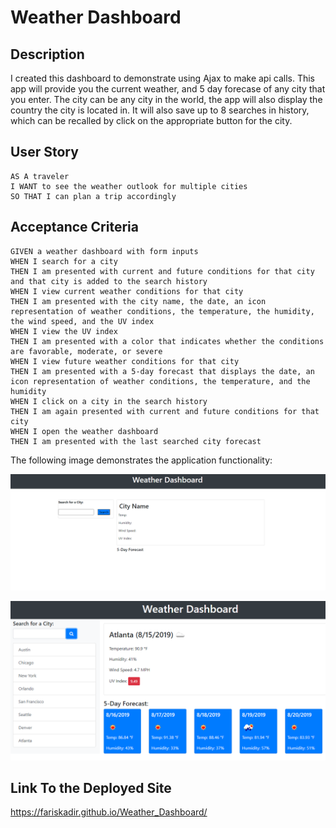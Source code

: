 # Weather Dashboard

## Description

I created this dashboard to demonstrate using Ajax to make api calls. This app will provide you the current weather, and 5 day forecase of any city that you enter. The city can be any city in the world, the app will also display the country the city is located in. It will also save up to 8 searches in history, which can be recalled by click on the appropriate button for the city.

## User Story

```
AS A traveler
I WANT to see the weather outlook for multiple cities
SO THAT I can plan a trip accordingly
```

## Acceptance Criteria

```
GIVEN a weather dashboard with form inputs
WHEN I search for a city
THEN I am presented with current and future conditions for that city and that city is added to the search history
WHEN I view current weather conditions for that city
THEN I am presented with the city name, the date, an icon representation of weather conditions, the temperature, the humidity, the wind speed, and the UV index
WHEN I view the UV index
THEN I am presented with a color that indicates whether the conditions are favorable, moderate, or severe
WHEN I view future weather conditions for that city
THEN I am presented with a 5-day forecast that displays the date, an icon representation of weather conditions, the temperature, and the humidity
WHEN I click on a city in the search history
THEN I am again presented with current and future conditions for that city
WHEN I open the weather dashboard
THEN I am presented with the last searched city forecast
```

The following image demonstrates the application functionality:

![weather_dashboard_demo](./images/mockup1.png)

![weather dashboard demo](./images/mockup.png)

## Link To the Deployed Site

https://fariskadir.github.io/Weather_Dashboard/
